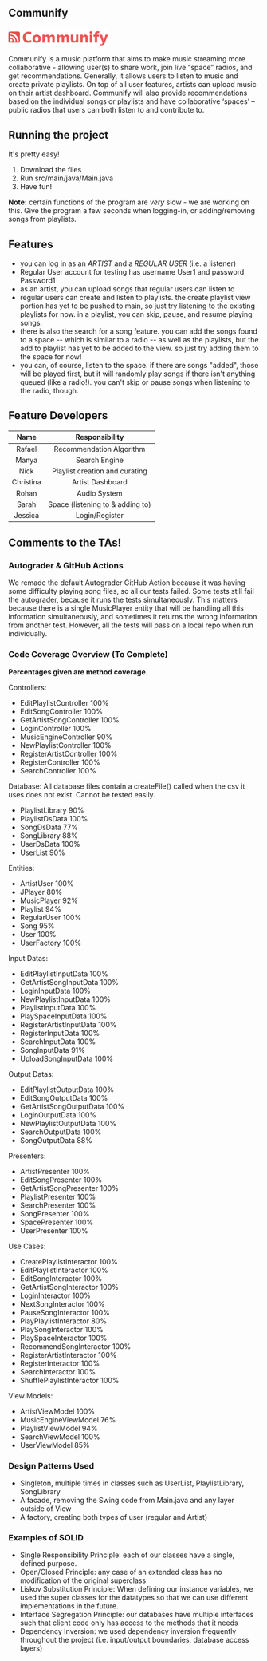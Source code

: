 ## Communify
<p>
  <img src="https://github.com/CSC207-2022F-UofT/course-project-team-communify/blob/main/src/main/java/view/assets/logo_red_full.png" width="200" alt="Communify logo"/>
</p>
Communify is a music platform that aims to make music streaming more collaborative - allowing user(s) to share work, join live “space” radios, and get recommendations. Generally, it allows users to listen to music and create private playlists. On top of all user features, artists can upload music on their artist dashboard. Communify will also provide recommendations based on the individual songs or playlists and have collaborative ‘spaces’ – public radios that users can both listen to and contribute to.


## Running the project
It's pretty easy!
1. Download the files
2. Run src/main/java/Main.java
3. Have fun!

**Note:** certain functions of the program are _very_ slow - we are working on this. Give the program a few seconds when logging-in, or adding/removing songs from playlists.

## Features
- you can log in as an _ARTIST_ and a _REGULAR USER_ (i.e. a listener)
- Regular User account for testing has username User1 and password Password1
- as an artist, you can upload songs that regular users can listen to
- regular users can create and listen to playlists. the create playlist view portion has yet to be pushed to main, so just try listening to the existing playlists for now. in a playlist, you can skip, pause, and resume playing songs. 
- there is also the search for a song feature. you can add the songs found to a space -- which is similar to a radio -- as well as the playlists, but the add to playlist has yet to be added to the view. so just try adding them to the space for now!
- you can, of course, listen to the space. if there are songs "added", those will be played first, but it will randomly play songs if there isn't anything queued (like a radio!). you can't skip or pause songs when listening to the radio, though.

## Feature Developers
|   Name    |          Responsibility          |
|:---------:|:--------------------------------:|
|  Rafael   |     Recommendation Algorithm     |
|   Manya   |          Search Engine           |
|   Nick    |  Playlist creation and curating  |
| Christina |         Artist Dashboard         |
|   Rohan   |           Audio System           |
|   Sarah   | Space (listening to & adding to) |
|  Jessica  |          Login/Register          |

## Comments to the TAs!

### Autograder & GitHub Actions
We remade the default Autograder GitHub Action because it was having some difficulty playing song files, so all our tests failed. Some tests still fail the autograder, because it runs the tests simultaneously. This matters because there is a single MusicPlayer entity that will be handling all this information simultaneously, and sometimes it returns the wrong information from another test. However, all the tests will pass on a local repo when run individually. 

### Code Coverage Overview (To Complete) 
**Percentages given are method coverage.**

Controllers: 
- EditPlaylistController 100%
- EditSongController 100%
- GetArtistSongController 100%
- LoginController 100%
- MusicEngineController 90%
- NewPlaylistController 100% 
- RegisterArtistController 100%
- RegisterController 100%
- SearchController 100%


Database:
All database files contain a createFile() called when the csv it uses does not exist. Cannot be tested easily.
- PlaylistLibrary 90%
- PlaylistDsData 100%
- SongDsData 77%
- SongLibrary 88%
- UserDsData 100%
- UserList 90%


Entities:
- ArtistUser 100%
- JPlayer 80%
- MusicPlayer 92%
- Playlist 94%
- RegularUser 100%
- Song 95%
- User 100%
- UserFactory 100%


Input Datas: 
- EditPlaylistInputData 100%
- GetArtistSongInputData 100%
- LoginInputData 100%
- NewPlaylistInputData 100%
- PlaylistInputData 100%
- PlaySpaceInputData 100%
- RegisterArtistInputData 100%
- RegisterInputData 100%
- SearchInputData 100%
- SongInputData 91%
- UploadSongInputData 100%


Output Datas: 
- EditPlaylistOutputData 100%
- EditSongOutputData 100%
- GetArtistSongOutputData 100%
- LoginOutputData 100%
- NewPlaylistOutputData 100%
- SearchOutputData 100%
- SongOutputData 88%


Presenters: 
- ArtistPresenter 100%
- EditSongPresenter 100%
- GetArtistSongPresenter 100%
- PlaylistPresenter 100%
- SearchPresenter 100%
- SongPresenter 100%
- SpacePresenter 100%
- UserPresenter 100%


Use Cases: 
- CreatePlaylistInteractor 100%
- EditPlaylistInteractor 100%
- EditSongInteractor 100%
- GetArtistSongInteractor 100%
- LoginInteractor 100%
- NextSongInteractor 100%
- PauseSongInteractor 100%
- PlayPlaylistInteractor 80%
- PlaySongInteractor 100%
- PlaySpaceInteractor 100%
- RecommendSongInteractor 100%
- RegisterArtistInteractor 100%
- RegisterInteractor 100%
- SearchInteractor 100%
- ShufflePlaylistInteractor 100%


View Models: 
- ArtistViewModel 100%
- MusicEngineViewModel 76%
- PlaylistViewModel 94%
- SearchViewModel 100%
- UserViewModel 85%

### Design Patterns Used
- Singleton, multiple times in classes such as UserList, PlaylistLibrary, SongLibrary
- A facade, removing the Swing code from Main.java and any layer outside of View
- A factory, creating both types of user (regular and Artist)

### Examples of SOLID 
- Single Responsibility Principle: each of our classes have a single, defined purpose.
- Open/Closed Principle: any case of an extended class has no modification of the original superclass
- Liskov Substitution Principle: When defining our instance variables, we used the super classes for the datatypes so that we can use different implementations in the future.
- Interface Segregation Principle: our databases have multiple interfaces such that client code only has access to the methods that it needs
- Dependency Inversion: we used dependency inversion frequently throughout the project (i.e. input/output boundaries, database access layers)


